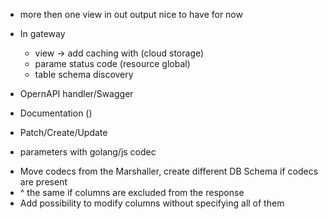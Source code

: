 * more then one view in out output nice to have for now
* In gateway
    - view -> add caching with (cloud storage)
    - parame status code (resource global)
    - table schema discovery

* OpernAPI handler/Swagger
* Documentation ()
* Patch/Create/Update
- parameters with golang/js codec
* Move codecs from the Marshaller, create different DB Schema if codecs are present
* ^ the same if columns are excluded from the response
* Add possibility to modify columns without specifying all of them 